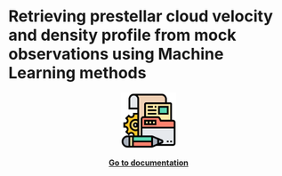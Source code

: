 # Retrieving prestellar cloud velocity and density profile from mock observations using Machine Learning methods

<div align=center>
<a href="https://retrieving-prestellar-cloud-velocity-by-machine-learning.readthedocs.io/en/latest/">

<img src="docs/img/documentation.png" width="100">

**Go to documentation**

</a>
</div>
